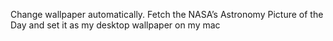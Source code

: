Change wallpaper automatically. Fetch the NASA’s Astronomy Picture of the Day and set it as my desktop wallpaper on my mac